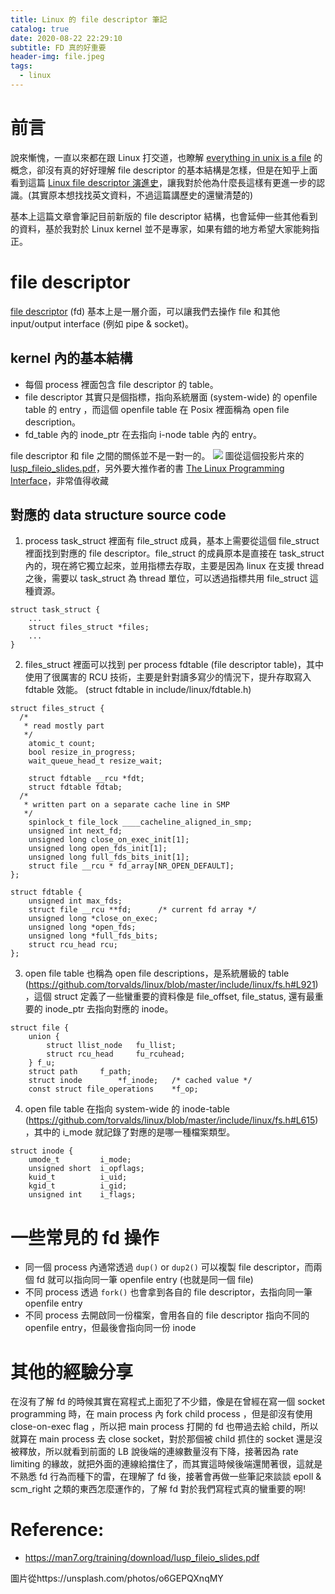 ```yaml
---
title: Linux 的 file descriptor 筆記
catalog: true
date: 2020-08-22 22:29:10
subtitle: FD 真的好重要
header-img: file.jpeg
tags:
  - linux
---
```


# 前言
說來慚愧，一直以來都在跟 Linux 打交道，也瞭解 [everything in unix is a file](https://en.wikipedia.org/wiki/Everything_is_a_file) 的概念，卻沒有真的好好理解 file descriptor 的基本結構是怎樣，但是在知乎上面看到這篇 [Linux file descriptor 演進史](https://zhuanlan.zhihu.com/p/34280875)，讓我對於他為什麼長這樣有更進一步的認識。(其實原本想找找英文資料，不過這篇講歷史的還蠻清楚的)

基本上這篇文章會筆記目前新版的 file descriptor 結構，也會延伸一些其他看到的資料，基於我對於 Linux kernel 並不是專家，如果有錯的地方希望大家能夠指正。

# file descriptor

[file descriptor](https://en.wikipedia.org/wiki/File_descriptor) (fd) 基本上是一層介面，可以讓我們去操作 file 和其他 input/output interface (例如 pipe & socket)。

## kernel 內的基本結構

- 每個 process 裡面包含 file descriptor 的 table。
- file descriptor 其實只是個指標，指向系統層面 (system-wide) 的 openfile table 的 entry ，而這個 openfile table 在 Posix 裡面稱為 open file description。
- fd_table 內的 inode_ptr 在去指向 i-node table 內的 entry。

file descriptor 和 file 之間的關係並不是一對一的。
![](./relationship.png)
圖從這個投影片來的 [lusp_fileio_slides.pdf](https://man7.org/training/download/lusp_fileio_slides.pdf)，另外要大推作者的書 [The Linux Programming Interface](https://man7.org/tlpi/index.html)，非常值得收藏

## 對應的 data structure source code

1. process task_struct 裡面有 file_struct 成員，基本上需要從這個 file_struct 裡面找到對應的 file descriptor。file_struct 的成員原本是直接在 task_struct 內的，現在將它獨立起來，並用指標去存取，主要是因為 linux 在支援 thread 之後，需要以 task_struct 為 thread 單位，可以透過指標共用 file_struct 這種資源。
```
struct task_struct {
    ...
    struct files_struct *files;
    ...
}
```
2. files_struct 裡面可以找到 per process fdtable (file descriptor table)，其中使用了很厲害的 RCU 技術，主要是針對讀多寫少的情況下，提升存取寫入 fdtable 效能。
(struct fdtable in include/linux/fdtable.h)
```
struct files_struct {
  /*
   * read mostly part
   */
	atomic_t count;
	bool resize_in_progress;
	wait_queue_head_t resize_wait;

	struct fdtable __rcu *fdt;
	struct fdtable fdtab;
  /*
   * written part on a separate cache line in SMP
   */
	spinlock_t file_lock ____cacheline_aligned_in_smp;
	unsigned int next_fd;
	unsigned long close_on_exec_init[1];
	unsigned long open_fds_init[1];
	unsigned long full_fds_bits_init[1];
	struct file __rcu * fd_array[NR_OPEN_DEFAULT];
};

struct fdtable {
	unsigned int max_fds;
	struct file __rcu **fd;      /* current fd array */
	unsigned long *close_on_exec;
	unsigned long *open_fds;
	unsigned long *full_fds_bits;
	struct rcu_head rcu;
};
```
3. open file table 也稱為 open file descriptions，是系統層級的 table (https://github.com/torvalds/linux/blob/master/include/linux/fs.h#L921)，這個 struct 定義了一些蠻重要的資料像是 file_offset, file_status, 還有最重要的 inode_ptr 去指向對應的 inode。
```
struct file {
	union {
		struct llist_node	fu_llist;
		struct rcu_head 	fu_rcuhead;
	} f_u;
	struct path		f_path;
	struct inode		*f_inode;	/* cached value */
	const struct file_operations	*f_op;
```
4. open file table 在指向 system-wide 的 inode-table (https://github.com/torvalds/linux/blob/master/include/linux/fs.h#L615)，其中的 i_mode 就記錄了對應的是哪一種檔案類型。
```
struct inode {
	umode_t			i_mode;
	unsigned short  i_opflags;
	kuid_t			i_uid;
	kgid_t			i_gid;
	unsigned int	i_flags;
```

# 一些常見的 fd 操作

- 同一個 process 內通常透過 `dup()` or `dup2()` 可以複製 file descriptor，而兩個 fd 就可以指向同一筆 openfile entry (也就是同一個 file)
- 不同 process 透過 `fork()` 也會拿到各自的 file descriptor，去指向同一筆 openfile entry
- 不同 process 去開啟同一份檔案，會用各自的 file descriptor 指向不同的 openfile entry，但最後會指向同一份 inode

# 其他的經驗分享

在沒有了解 fd 的時候其實在寫程式上面犯了不少錯，像是在曾經在寫一個 socket programming 時，在 main process 內 fork child process ，但是卻沒有使用 close-on-exec flag ，所以把 main process 打開的 fd 也帶過去給 child，所以就算在 main process 去 close socket，對於那個被 child 抓住的 socket 還是沒被釋放，所以就看到前面的 LB 說後端的連線數量沒有下降，接著因為 rate limiting 的緣故，就把外面的連線給擋住了，而其實這時候後端還閒著很，這就是不熟悉 fd 行為而種下的雷，在理解了 fd 後，接著會再做一些筆記來談談 epoll & scm_right 之類的東西怎麼運作的，了解 fd 對於我們寫程式真的蠻重要的啊!

# Reference:
- https://man7.org/training/download/lusp_fileio_slides.pdf

圖片從https://unsplash.com/photos/o6GEPQXnqMY
